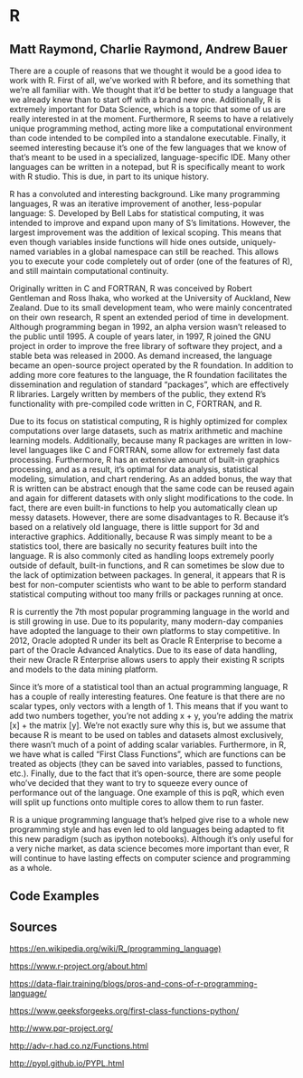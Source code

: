 # R

## Matt Raymond, Charlie Raymond, Andrew Bauer

There are a couple of reasons that we thought it would be a good idea to work with R. First of all, we’ve worked with R before, and its something that we’re all familiar with. We thought that it’d be better to study a language that we already knew than to start off with a brand new one. Additionally, R is extremely important for Data Science, which is a topic that some of us are really interested in at the moment. Furthermore, R seems to have a relatively unique programming method, acting more like a computational environment than code intended to be compiled into a standalone executable. Finally, it seemed interesting because it’s one of the few languages that we know of that’s meant to be used in a specialized, language-specific IDE. Many other languages can be written in a notepad, but R is specifically meant to work with R studio. This is due, in part to its unique history.

R has a convoluted and interesting background. Like many programming languages, R was an iterative improvement of another, less-popular language: S. Developed by Bell Labs for statistical computing, it was intended to improve and expand upon many of S’s limitations. However, the largest improvement was the addition of lexical scoping. This means that even though variables inside functions will hide ones outside, uniquely-named variables in a global namespace can still be reached. This allows you to execute your code completely out of order (one of the features of R), and still maintain computational continuity.

Originally written in C and FORTRAN, R was conceived by Robert Gentleman and Ross Ihaka, who worked at the University of Auckland, New Zealand. Due to its small development team, who were mainly concentrated on their own research, R spent an extended period of time in development. Although programming began in 1992, an alpha version wasn’t released to the public until 1995. A couple of years later, in 1997, R joined the GNU project in order to improve the free library of software they project, and a stable beta was released in 2000. As demand increased, the language became an open-source project operated by the R foundation. In addition to adding more core features to the language, the R foundation facilitates the dissemination and regulation of standard “packages”, which are effectively R libraries. Largely written by members of the public, they extend R’s functionality with pre-compiled code written in C, FORTRAN, and R.

Due to its focus on statistical computing, R is highly optimized for complex computations over large datasets, such as matrix arithmetic and machine learning models. Additionally, because many R packages are written in low-level languages like C and FORTRAN, some allow for extremely fast data processing. Furthermore, R has an extensive amount of built-in graphics processing, and as a result, it’s optimal for data analysis, statistical modeling, simulation, and chart rendering. As an added bonus, the way that R is written can be abstract enough that the same code can be reused again and again for different datasets with only slight modifications to the code. In fact, there are even built-in functions to help you automatically clean up messy datasets. However, there are some disadvantages to R. Because it’s based on a relatively old language, there is little support for 3d and interactive graphics. Additionally, because R was simply meant to be a statistics tool, there are basically no security features built into the language. R is also commonly cited as handling loops extremely poorly outside of default, built-in functions, and R can sometimes be slow due to the lack of optimization between packages. In general, it appears that R is best for non-computer scientists who want to be able to perform standard statistical computing without too many frills or packages running at once.

R is currently the 7th most popular programming language in the world and is still growing in use. Due to its popularity, many modern-day companies have adopted the language to their own platforms to stay competitive. In 2012, Oracle adopted R under its belt as Oracle R Enterprise to become a part of the Oracle Advanced Analytics. Due to its ease of data handling, their new Oracle R Enterprise allows users to apply their existing R scripts and models to the data mining platform.

Since it’s more of a statistical tool than an actual programming language, R has a couple of really interesting features. One feature is that there are no scalar types, only vectors with a length of 1. This means that if you want to add two numbers together, you’re not adding x + y, you’re adding the matrix [x] + the matrix [y]. We’re not exactly sure why this is, but we assume that because R is meant to be used on tables and datasets almost exclusively, there wasn’t much of a point of adding scalar variables. Furthermore, in R, we have what is called “First Class Functions”, which are functions can be treated as objects (they can be saved into variables, passed to functions, etc.). Finally, due to the fact that it’s open-source, there are some people who’ve decided that they want to try to squeeze every ounce of performance out of the language. One example of this is pqR, which even will split up functions onto multiple cores to allow them to run faster.

R is a unique programming language that’s helped give rise to a whole new programming style and has even led to old languages being adapted to fit this new paradigm (such as ipython notebooks). Although it’s only useful for a very niche market, as data science becomes more important than ever, R will continue to have lasting effects on computer science and programming as a whole.


## Code Examples



## Sources
https://en.wikipedia.org/wiki/R_(programming_language)

https://www.r-project.org/about.html

https://data-flair.training/blogs/pros-and-cons-of-r-programming-language/

https://www.geeksforgeeks.org/first-class-functions-python/

http://www.pqr-project.org/

http://adv-r.had.co.nz/Functions.html

http://pypl.github.io/PYPL.html

